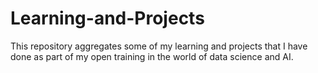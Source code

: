 # Learning-and-Projects
This repository aggregates some of my learning and projects that I have done as part of my open training in the world of data science and AI.
